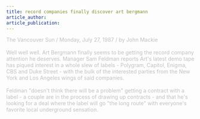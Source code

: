 ```yaml
---
title: record companies finally discover art bergmann
article_author: 
article_publication: 
---
```

<span style="color: #c0c0c0">The Vancouver Sun / Monday, July 27, 1987 / by John Mackie<br /><br />Well well well. Art Bergmann finally seems to be getting the record company attention he deserves. Manager Sam Feldman reports Art's latest demo tape has piqued interest in a whole slew of labels - Polygram, Capitol, Enigma, CBS and Duke Street - with the bulk of the interested parties from the New York and Los Angeles wings of said companies.<br /><br />Feldman &quot;doesn't think there will be a problem&quot; getting a contract with a label - a couple are in the process of drawing up contracts - and that he's looking for a deal where the label will go &quot;the long route&quot; with everyone's favorite local underground sensation.<br /></span>
